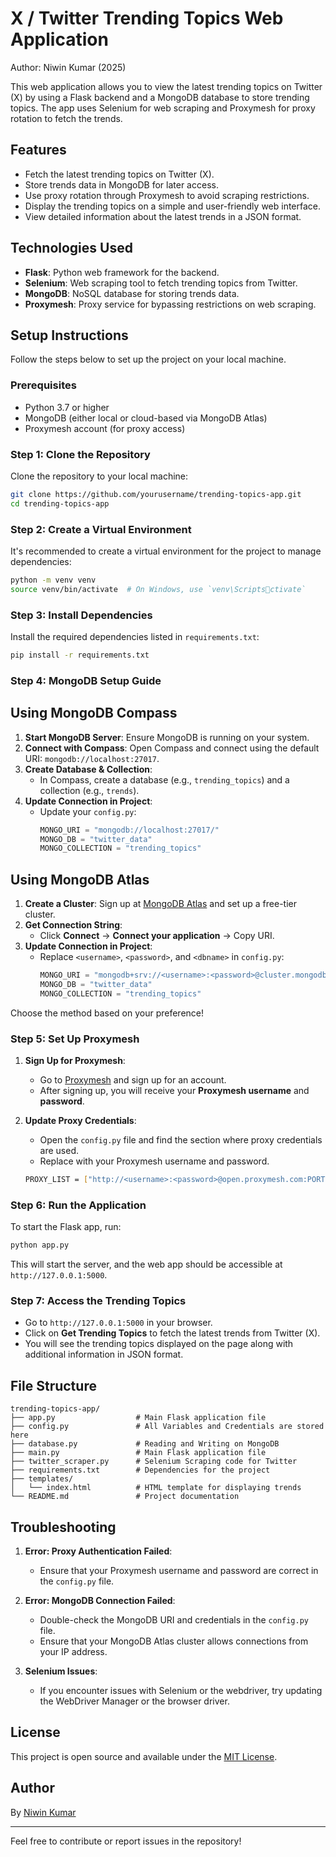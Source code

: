 
# X / Twitter Trending Topics Web Application
Author: Niwin Kumar (2025)

This web application allows you to view the latest trending topics on Twitter (X) by using a Flask backend and a MongoDB database to store trending topics. The app uses Selenium for web scraping and Proxymesh for proxy rotation to fetch the trends.

## Features

- Fetch the latest trending topics on Twitter (X).
- Store trends data in MongoDB for later access.
- Use proxy rotation through Proxymesh to avoid scraping restrictions.
- Display the trending topics on a simple and user-friendly web interface.
- View detailed information about the latest trends in a JSON format.

## Technologies Used

- **Flask**: Python web framework for the backend.
- **Selenium**: Web scraping tool to fetch trending topics from Twitter.
- **MongoDB**: NoSQL database for storing trends data.
- **Proxymesh**: Proxy service for bypassing restrictions on web scraping.

## Setup Instructions

Follow the steps below to set up the project on your local machine.

### Prerequisites

- Python 3.7 or higher
- MongoDB (either local or cloud-based via MongoDB Atlas)
- Proxymesh account (for proxy access)

### Step 1: Clone the Repository

Clone the repository to your local machine:

```bash
git clone https://github.com/yourusername/trending-topics-app.git
cd trending-topics-app
```

### Step 2: Create a Virtual Environment

It's recommended to create a virtual environment for the project to manage dependencies:

```bash
python -m venv venv
source venv/bin/activate  # On Windows, use `venv\Scriptsctivate`
```

### Step 3: Install Dependencies

Install the required dependencies listed in `requirements.txt`:

```bash
pip install -r requirements.txt
```

### Step 4: MongoDB Setup Guide

## Using MongoDB Compass
1. **Start MongoDB Server**: Ensure MongoDB is running on your system.
2. **Connect with Compass**: Open Compass and connect using the default URI: `mongodb://localhost:27017`.
3. **Create Database & Collection**:
   - In Compass, create a database (e.g., `trending_topics`) and a collection (e.g., `trends`).
4. **Update Connection in Project**:
   - Update your `config.py`:
     ```python
     MONGO_URI = "mongodb://localhost:27017/"
     MONGO_DB = "twitter_data"
     MONGO_COLLECTION = "trending_topics"
     ```

## Using MongoDB Atlas
1. **Create a Cluster**: Sign up at [MongoDB Atlas](https://www.mongodb.com/cloud/atlas) and set up a free-tier cluster.
2. **Get Connection String**:
   - Click **Connect** → **Connect your application** → Copy URI.
3. **Update Connection in Project**:
   - Replace `<username>`, `<password>`, and `<dbname>` in `config.py`:
     ```python
     MONGO_URI = "mongodb+srv://<username>:<password>@cluster.mongodb.net/<dbname>"
     MONGO_DB = "twitter_data"
     MONGO_COLLECTION = "trending_topics"
     ```

Choose the method based on your preference!


### Step 5: Set Up Proxymesh

1. **Sign Up for Proxymesh**:
   - Go to [Proxymesh](https://proxymesh.com/) and sign up for an account.
   - After signing up, you will receive your **Proxymesh username** and **password**.

2. **Update Proxy Credentials**:
   - Open the `config.py` file and find the section where proxy credentials are used.
   - Replace with your Proxymesh username and password.
    ```bash
    PROXY_LIST = ["http://<username>:<password>@open.proxymesh.com:PORT"]
    ```

### Step 6: Run the Application


To start the Flask app, run:

```bash
python app.py
```

This will start the server, and the web app should be accessible at `http://127.0.0.1:5000`.

### Step 7: Access the Trending Topics

- Go to `http://127.0.0.1:5000` in your browser.
- Click on **Get Trending Topics** to fetch the latest trends from Twitter (X).
- You will see the trending topics displayed on the page along with additional information in JSON format.

## File Structure

```
trending-topics-app/
├── app.py                  # Main Flask application file
├── config.py               # All Variables and Credentials are stored here
├── database.py             # Reading and Writing on MongoDB
├── main.py                 # Main Flask application file
├── twitter_scraper.py      # Selenium Scraping code for Twitter
├── requirements.txt        # Dependencies for the project
├── templates/
│   └── index.html          # HTML template for displaying trends
└── README.md               # Project documentation
```

## Troubleshooting

1. **Error: Proxy Authentication Failed**:
   - Ensure that your Proxymesh username and password are correct in the `config.py` file.

2. **Error: MongoDB Connection Failed**:
   - Double-check the MongoDB URI and credentials in the `config.py` file.
   - Ensure that your MongoDB Atlas cluster allows connections from your IP address.

3. **Selenium Issues**:
   - If you encounter issues with Selenium or the webdriver, try updating the WebDriver Manager or the browser driver.

## License

This project is open source and available under the [MIT License](LICENSE).

## Author

By [Niwin Kumar](https://github.com/yourusername)

---

Feel free to contribute or report issues in the repository!
